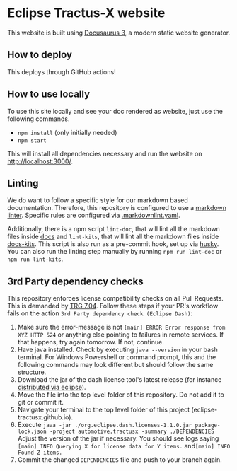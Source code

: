 # Eclipse Tractus-X website

This website is built using [Docusaurus 3](https://docusaurus.io/), a modern static website generator.

## How to deploy

This deploys through GitHub actions!

## How to use locally

To use this site locally and see your doc rendered as website, just use the following commands.

- `npm install` (only initially needed)
- `npm start`

This will install all dependencies necessary and run the website on [http://localhost:3000/](http://localhost:3000/).

## Linting

We do want to follow a specific style for our markdown based documentation.
Therefore, this repository is configured to use a [markdown linter](https://github.com/DavidAnson/markdownlint-cli2).
Specific rules are configured via [.markdownlint.yaml](./.markdownlint.yaml).

Additionally, there is a npm script `lint-doc`, that will lint all the markdown files inside [docs](./docs) and `lint-kits`, that will lint all the markdown files inside [docs-kits](./docs-kits).
This script is also run as a pre-commit hook, set up via [husky](https://www.npmjs.com/package/husky).
You can also run the linting step manually by running `npm run lint-doc` or `npm run lint-kits`.

## 3rd Party dependency checks

This repository enforces license compatibility checks on all Pull Requests. This is demanded by [TRG 7.04](https://eclipse-tractusx.github.io/docs/release/trg-7/trg-7-04#checking-libraries-using-the-eclipse-dash-license-tool).
Follow these steps if your PR's workflow fails on the action `3rd Party dependency check (Eclipse Dash)`:

1. Make sure the error-message is not `[main] ERROR Error response from XYZ HTTP 524` or anything else pointing to
  failures in remote services. If that happens, try again tomorrow. If not, continue.
2. Have java installed. Check by executing `java --version` in your bash terminal. For Windows Powershell or command
  prompt, this and the following commands may look different but should follow the same structure.
3. Download the jar of the dash license tool's latest release (for instance [distributed via eclipse](https://repo.eclipse.org/content/repositories/dash-licenses/org/eclipse/dash/org.eclipse.dash.licenses/)).
4. Move the file into the top level folder of this repository. Do not add it to git or commit it.
5. Navigate your terminal to the top level folder of this project (eclipse-tractusx.github.io).
6. Execute `java -jar ./org.eclipse.dash.licenses-1.1.0.jar package-lock.json -project automotive.tractusx -summary ./DEPENDENCIES`
  Adjust the version of the jar if necessary. You should see logs saying `[main] INFO Querying X for license data for Y items.`
  and`[main] INFO Found Z items.`
7. Commit the changed `DEPENDENCIES` file and push to your branch again.
